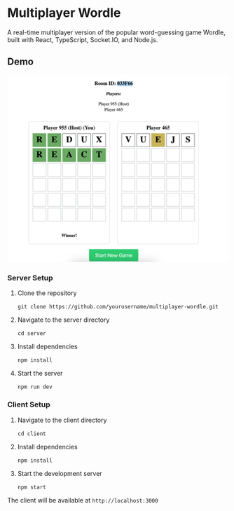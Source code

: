 # Multiplayer Wordle

A real-time multiplayer version of the popular word-guessing game Wordle, built with React, TypeScript, Socket.IO, and Node.js.

## Demo
![Demo](./image.png)

### Server Setup

1. Clone the repository
   ```
   git clone https://github.com/yourusername/multiplayer-wordle.git
   ```

2. Navigate to the server directory
   ```
   cd server
   ```

3. Install dependencies
   ```
   npm install
   ```

4. Start the server
   ```
   npm run dev
   ```

### Client Setup

1. Navigate to the client directory
   ```
   cd client
   ```

2. Install dependencies
   ```
   npm install
   ```

3. Start the development server
   ```
   npm start
   ```

The client will be available at `http://localhost:3000`
